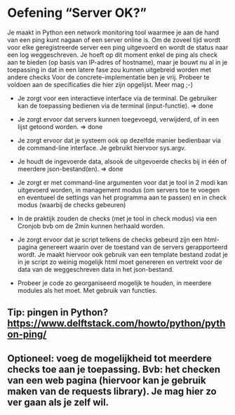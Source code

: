 # Oefening “Server OK?”
Je maakt in Python een network monitoring tool waarmee je aan de hand van een
ping kunt nagaan of een server online is. Om de zoveel tijd wordt voor elke
geregistreerde server een ping uitgevoerd en wordt de status naar een log
weggeschreven.
Je hoeft op dit moment enkel de ping als check aan te bieden (op basis van IP-adres
of hostname), maar je bouwt nu al in je toepassing in dat in een latere fase zou
kunnen uitgebreid worden met andere checks
Voor de concrete-implementatie ben je vrij. Probeer te voldoen aan de specificaties
die hier zijn opgelijst. Meer mag ;-)

- Je zorgt voor een interactieve interface via de terminal. De gebruiker kan de
toepassing bedienen via de terminal (input-functie).  => done

- Je zorgt ervoor dat servers
kunnen toegevoegd, verwijderd, of in een lijst getoond worden. => done

- Je zorgt ervoor dat je systeem ook op dezelfde manier bedienbaar via de
command-line interface. Je gebruikt hiervoor sys.argv.

- Je houdt de ingevoerde data, alsook de uitgevoerde checks bij in één of
meerdere json-bestand(en). => done

- Je zorgt er met command-line argumenten voor dat je tool in 2 modi kan
uitgevoerd worden, in management modus (om servers toe te voegen en
eventueel de settings van het programma aan te passen) en in check modus
(waarbij de checks gebeuren)

- In de praktijk zouden de checks (met je tool in check modus) via een Cronjob
bvb om de 2min kunnen herhaald worden.

- Je zorgt ervoor dat je script telkens de checks gebeurd zijn een html-pagina
genereert waarin over de toestand van de servers gerapporteerd wordt. Je
maakt hiervoor ook gebruik van een template bestand zodat je in je script zo
weinig mogelijk html moet genereren en vertrekt voor de data van de
weggeschreven data in het json-bestand.

- Probeer je code zo georganiseerd mogelijk te houden, in meerdere modules als
het moet. Met gebruik van functies.

## Tip: pingen in Python? https://www.delftstack.com/howto/python/python-ping/
## Optioneel: voeg de mogelijkheid tot meerdere checks toe aan je toepassing. Bvb: het checken van een web pagina (hiervoor kan je gebruik maken van de requests library). Je mag hier zo ver gaan als je zelf wil.